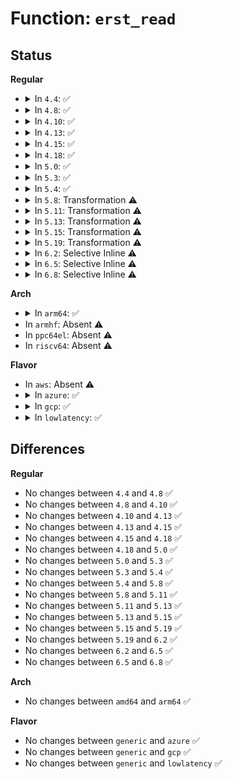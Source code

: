 # Function: <code>erst_read</code>

## Status
<b>Regular</b>
<ul>
<li>
<details>
<summary>In <code>4.4</code>: ✅</summary>

```c
ssize_t erst_read(u64 record_id, struct cper_record_header *record, size_t buflen);
```

**Collision:** Unique Global

**Inline:** No

**Transformation:** False

**Instances:**

```
In drivers/acpi/apei/erst.c (ffffffff814b48e0)
Location: drivers/acpi/apei/erst.c:856
Inline: False
Direct callers:
  - arch/x86/kernel/cpu/mcheck/mce-apei.c:apei_read_mce
  - drivers/acpi/apei/erst.c:erst_reader
```
**Symbols:**

```
ffffffff814b48e0-ffffffff814b4ad7: erst_read (STB_GLOBAL)
```
</details>
</li>
<li>
<details>
<summary>In <code>4.8</code>: ✅</summary>

```c
ssize_t erst_read(u64 record_id, struct cper_record_header *record, size_t buflen);
```

**Collision:** Unique Global

**Inline:** No

**Transformation:** False

**Instances:**

```
In drivers/acpi/apei/erst.c (ffffffff81504250)
Location: drivers/acpi/apei/erst.c:854
Inline: False
Direct callers:
  - arch/x86/kernel/cpu/mcheck/mce-apei.c:apei_read_mce
  - drivers/acpi/apei/erst.c:erst_reader
```
**Symbols:**

```
ffffffff81504250-ffffffff81504446: erst_read (STB_GLOBAL)
```
</details>
</li>
<li>
<details>
<summary>In <code>4.10</code>: ✅</summary>

```c
ssize_t erst_read(u64 record_id, struct cper_record_header *record, size_t buflen);
```

**Collision:** Unique Global

**Inline:** No

**Transformation:** False

**Instances:**

```
In drivers/acpi/apei/erst.c (ffffffff81528440)
Location: drivers/acpi/apei/erst.c:854
Inline: False
Direct callers:
  - arch/x86/kernel/cpu/mcheck/mce-apei.c:apei_read_mce
  - drivers/acpi/apei/erst.c:erst_reader
```
**Symbols:**

```
ffffffff81528440-ffffffff81528636: erst_read (STB_GLOBAL)
```
</details>
</li>
<li>
<details>
<summary>In <code>4.13</code>: ✅</summary>

```c
ssize_t erst_read(u64 record_id, struct cper_record_header *record, size_t buflen);
```

**Collision:** Unique Global

**Inline:** No

**Transformation:** False

**Instances:**

```
In drivers/acpi/apei/erst.c (ffffffff8153b3b0)
Location: drivers/acpi/apei/erst.c:850
Inline: False
Direct callers:
  - arch/x86/kernel/cpu/mcheck/mce-apei.c:apei_read_mce
  - drivers/acpi/apei/erst.c:erst_reader
```
**Symbols:**

```
ffffffff8153b3b0-ffffffff8153b5af: erst_read (STB_GLOBAL)
```
</details>
</li>
<li>
<details>
<summary>In <code>4.15</code>: ✅</summary>

```c
ssize_t erst_read(u64 record_id, struct cper_record_header *record, size_t buflen);
```

**Collision:** Unique Global

**Inline:** No

**Transformation:** False

**Instances:**

```
In drivers/acpi/apei/erst.c (ffffffff8159df10)
Location: drivers/acpi/apei/erst.c:850
Inline: False
Direct callers:
  - arch/x86/kernel/cpu/mcheck/mce-apei.c:apei_read_mce
  - drivers/acpi/apei/erst.c:erst_reader
```
**Symbols:**

```
ffffffff8159df10-ffffffff8159e10f: erst_read (STB_GLOBAL)
```
</details>
</li>
<li>
<details>
<summary>In <code>4.18</code>: ✅</summary>

```c
ssize_t erst_read(u64 record_id, struct cper_record_header *record, size_t buflen);
```

**Collision:** Unique Global

**Inline:** No

**Transformation:** False

**Instances:**

```
In drivers/acpi/apei/erst.c (ffffffff815d5c00)
Location: drivers/acpi/apei/erst.c:851
Inline: False
Direct callers:
  - arch/x86/kernel/cpu/mcheck/mce-apei.c:apei_read_mce
  - drivers/acpi/apei/erst.c:erst_reader
```
**Symbols:**

```
ffffffff815d5c00-ffffffff815d5dfd: erst_read (STB_GLOBAL)
```
</details>
</li>
<li>
<details>
<summary>In <code>5.0</code>: ✅</summary>

```c
ssize_t erst_read(u64 record_id, struct cper_record_header *record, size_t buflen);
```

**Collision:** Unique Global

**Inline:** No

**Transformation:** False

**Instances:**

```
In drivers/acpi/apei/erst.c (ffffffff815ef3b0)
Location: drivers/acpi/apei/erst.c:851
Inline: False
Direct callers:
  - arch/x86/kernel/cpu/mce/apei.c:apei_read_mce
  - drivers/acpi/apei/erst.c:erst_reader
```
**Symbols:**

```
ffffffff815ef3b0-ffffffff815ef5ad: erst_read (STB_GLOBAL)
```
</details>
</li>
<li>
<details>
<summary>In <code>5.3</code>: ✅</summary>

```c
ssize_t erst_read(u64 record_id, struct cper_record_header *record, size_t buflen);
```

**Collision:** Unique Global

**Inline:** No

**Transformation:** False

**Instances:**

```
In drivers/acpi/apei/erst.c (ffffffff81621120)
Location: drivers/acpi/apei/erst.c:843
Inline: False
Direct callers:
  - arch/x86/kernel/cpu/mce/apei.c:apei_read_mce
  - drivers/acpi/apei/erst.c:erst_reader
```
**Symbols:**

```
ffffffff81621120-ffffffff81621321: erst_read (STB_GLOBAL)
```
</details>
</li>
<li>
<details>
<summary>In <code>5.4</code>: ✅</summary>

```c
ssize_t erst_read(u64 record_id, struct cper_record_header *record, size_t buflen);
```

**Collision:** Unique Global

**Inline:** No

**Transformation:** False

**Instances:**

```
In drivers/acpi/apei/erst.c (ffffffff81642c00)
Location: drivers/acpi/apei/erst.c:843
Inline: False
Direct callers:
  - arch/x86/kernel/cpu/mce/apei.c:apei_read_mce
  - drivers/acpi/apei/erst.c:erst_reader
```
**Symbols:**

```
ffffffff81642c00-ffffffff81642e01: erst_read (STB_GLOBAL)
```
</details>
</li>
<li>
<details>
<summary>In <code>5.8</code>: Transformation ⚠️</summary>

```c
ssize_t erst_read(u64 record_id, struct cper_record_header *record, size_t buflen);
```

**Collision:** Unique Global

**Inline:** No

**Transformation:** True

**Instances:**

```
In drivers/acpi/apei/erst.c (0)
Location: drivers/acpi/apei/erst.c:843
Inline: False
Direct callers:
  - arch/x86/kernel/cpu/mce/apei.c:apei_read_mce
  - drivers/acpi/apei/erst.c:erst_reader
```
**Symbols:**

```
ffffffff816f0b6b-ffffffff816f0b83: erst_read.cold (STB_LOCAL)
ffffffff816f02d0-ffffffff816f0380: erst_read (STB_GLOBAL)
```
</details>
</li>
<li>
<details>
<summary>In <code>5.11</code>: Transformation ⚠️</summary>

```c
ssize_t erst_read(u64 record_id, struct cper_record_header *record, size_t buflen);
```

**Collision:** Unique Global

**Inline:** No

**Transformation:** True

**Instances:**

```
In drivers/acpi/apei/erst.c (0)
Location: drivers/acpi/apei/erst.c:843
Inline: False
Direct callers:
  - arch/x86/kernel/cpu/mce/apei.c:apei_read_mce
  - drivers/acpi/apei/erst.c:erst_reader
```
**Symbols:**

```
ffffffff81c036b5-ffffffff81c036cd: erst_read.cold (STB_LOCAL)
ffffffff8170d6b0-ffffffff8170d760: erst_read (STB_GLOBAL)
```
</details>
</li>
<li>
<details>
<summary>In <code>5.13</code>: Transformation ⚠️</summary>

```c
ssize_t erst_read(u64 record_id, struct cper_record_header *record, size_t buflen);
```

**Collision:** Unique Global

**Inline:** No

**Transformation:** True

**Instances:**

```
In drivers/acpi/apei/erst.c (0)
Location: drivers/acpi/apei/erst.c:843
Inline: False
Direct callers:
  - arch/x86/kernel/cpu/mce/apei.c:apei_read_mce
  - drivers/acpi/apei/erst.c:erst_reader
```
**Symbols:**

```
ffffffff81bf503c-ffffffff81bf506a: erst_read.cold (STB_LOCAL)
ffffffff816ee800-ffffffff816ee9ff: erst_read (STB_GLOBAL)
```
</details>
</li>
<li>
<details>
<summary>In <code>5.15</code>: Transformation ⚠️</summary>

```c
ssize_t erst_read(u64 record_id, struct cper_record_header *record, size_t buflen);
```

**Collision:** Unique Global

**Inline:** No

**Transformation:** True

**Instances:**

```
In drivers/acpi/apei/erst.c (0)
Location: drivers/acpi/apei/erst.c:843
Inline: False
Direct callers:
  - arch/x86/kernel/cpu/mce/apei.c:apei_read_mce
  - drivers/acpi/apei/erst.c:erst_reader
```
**Symbols:**

```
ffffffff81cf2440-ffffffff81cf246e: erst_read.cold (STB_LOCAL)
ffffffff817688e0-ffffffff81768adf: erst_read (STB_GLOBAL)
```
</details>
</li>
<li>
<details>
<summary>In <code>5.19</code>: Transformation ⚠️</summary>

```c
ssize_t erst_read(u64 record_id, struct cper_record_header *record, size_t buflen);
```

**Collision:** Unique Global

**Inline:** No

**Transformation:** True

**Instances:**

```
In drivers/acpi/apei/erst.c (0)
Location: drivers/acpi/apei/erst.c:843
Inline: False
Direct callers:
  - drivers/acpi/apei/erst.c:erst_reader
```
**Symbols:**

```
ffffffff81eba5b8-ffffffff81eba5e1: erst_read.cold (STB_LOCAL)
ffffffff8189d130-ffffffff8189d34f: erst_read (STB_GLOBAL)
```
</details>
</li>
<li>
<details>
<summary>In <code>6.2</code>: Selective Inline ⚠️</summary>

```c
ssize_t erst_read(u64 record_id, struct cper_record_header *record, size_t buflen);
```

**Collision:** Unique Global

**Inline:** Selective

**Transformation:** False

**Instances:**

```
In drivers/acpi/apei/erst.c (ffffffff819e6c99)
Location: drivers/acpi/apei/erst.c:843
Inline: True
Inline callers:
  - drivers/acpi/apei/erst.c:erst_reader
```
**Symbols:**

```
ffffffff819e6100-ffffffff819e6171: erst_read (STB_GLOBAL)
```
</details>
</li>
<li>
<details>
<summary>In <code>6.5</code>: Selective Inline ⚠️</summary>

```c
ssize_t erst_read(u64 record_id, struct cper_record_header *record, size_t buflen);
```

**Collision:** Unique Global

**Inline:** Selective

**Transformation:** False

**Instances:**

```
In drivers/acpi/apei/erst.c (ffffffff81a2f34a)
Location: drivers/acpi/apei/erst.c:843
Inline: True
Inline callers:
  - drivers/acpi/apei/erst.c:erst_reader
```
**Symbols:**

```
ffffffff81a2e780-ffffffff81a2e7f1: erst_read (STB_GLOBAL)
```
</details>
</li>
<li>
<details>
<summary>In <code>6.8</code>: Selective Inline ⚠️</summary>

```c
ssize_t erst_read(u64 record_id, struct cper_record_header *record, size_t buflen);
```

**Collision:** Unique Global

**Inline:** Selective

**Transformation:** False

**Instances:**

```
In drivers/acpi/apei/erst.c (ffffffff81a7a68a)
Location: drivers/acpi/apei/erst.c:876
Inline: True
Inline callers:
  - drivers/acpi/apei/erst.c:erst_reader
```
**Symbols:**

```
ffffffff81a79a60-ffffffff81a79ad1: erst_read (STB_GLOBAL)
```
</details>
</li>
</ul>
<b>Arch</b>
<ul>
<li>
<details>
<summary>In <code>arm64</code>: ✅</summary>

```c
ssize_t erst_read(u64 record_id, struct cper_record_header *record, size_t buflen);
```

**Collision:** Unique Global

**Inline:** No

**Transformation:** False

**Instances:**

```
In drivers/acpi/apei/erst.c (ffff8000107add98)
Location: drivers/acpi/apei/erst.c:843
Inline: False
Direct callers:
  - drivers/acpi/apei/erst.c:erst_reader
```
**Symbols:**

```
ffff8000107add98-ffff8000107adfe8: erst_read (STB_GLOBAL)
```
</details>
</li>
<li>
In <code>armhf</code>: Absent ⚠️
</li>
<li>
In <code>ppc64el</code>: Absent ⚠️
</li>
<li>
In <code>riscv64</code>: Absent ⚠️
</li>
</ul>
<b>Flavor</b>
<ul>
<li>
In <code>aws</code>: Absent ⚠️
</li>
<li>
<details>
<summary>In <code>azure</code>: ✅</summary>

```c
ssize_t erst_read(u64 record_id, struct cper_record_header *record, size_t buflen);
```

**Collision:** Unique Global

**Inline:** No

**Transformation:** False

**Instances:**

```
In drivers/acpi/apei/erst.c (ffffffff815ff010)
Location: drivers/acpi/apei/erst.c:843
Inline: False
Direct callers:
  - arch/x86/kernel/cpu/mce/apei.c:apei_read_mce
  - drivers/acpi/apei/erst.c:erst_reader
```
**Symbols:**

```
ffffffff815ff010-ffffffff815ff211: erst_read (STB_GLOBAL)
```
</details>
</li>
<li>
<details>
<summary>In <code>gcp</code>: ✅</summary>

```c
ssize_t erst_read(u64 record_id, struct cper_record_header *record, size_t buflen);
```

**Collision:** Unique Global

**Inline:** No

**Transformation:** False

**Instances:**

```
In drivers/acpi/apei/erst.c (ffffffff81636a40)
Location: drivers/acpi/apei/erst.c:843
Inline: False
Direct callers:
  - arch/x86/kernel/cpu/mce/apei.c:apei_read_mce
  - drivers/acpi/apei/erst.c:erst_reader
```
**Symbols:**

```
ffffffff81636a40-ffffffff81636c41: erst_read (STB_GLOBAL)
```
</details>
</li>
<li>
<details>
<summary>In <code>lowlatency</code>: ✅</summary>

```c
ssize_t erst_read(u64 record_id, struct cper_record_header *record, size_t buflen);
```

**Collision:** Unique Global

**Inline:** No

**Transformation:** False

**Instances:**

```
In drivers/acpi/apei/erst.c (ffffffff81650d50)
Location: drivers/acpi/apei/erst.c:843
Inline: False
Direct callers:
  - arch/x86/kernel/cpu/mce/apei.c:apei_read_mce
  - drivers/acpi/apei/erst.c:erst_reader
```
**Symbols:**

```
ffffffff81650d50-ffffffff81650f51: erst_read (STB_GLOBAL)
```
</details>
</li>
</ul>

## Differences
<b>Regular</b>
<ul>
<li>
No changes between <code>4.4</code> and <code>4.8</code> ✅
</li>
<li>
No changes between <code>4.8</code> and <code>4.10</code> ✅
</li>
<li>
No changes between <code>4.10</code> and <code>4.13</code> ✅
</li>
<li>
No changes between <code>4.13</code> and <code>4.15</code> ✅
</li>
<li>
No changes between <code>4.15</code> and <code>4.18</code> ✅
</li>
<li>
No changes between <code>4.18</code> and <code>5.0</code> ✅
</li>
<li>
No changes between <code>5.0</code> and <code>5.3</code> ✅
</li>
<li>
No changes between <code>5.3</code> and <code>5.4</code> ✅
</li>
<li>
No changes between <code>5.4</code> and <code>5.8</code> ✅
</li>
<li>
No changes between <code>5.8</code> and <code>5.11</code> ✅
</li>
<li>
No changes between <code>5.11</code> and <code>5.13</code> ✅
</li>
<li>
No changes between <code>5.13</code> and <code>5.15</code> ✅
</li>
<li>
No changes between <code>5.15</code> and <code>5.19</code> ✅
</li>
<li>
No changes between <code>5.19</code> and <code>6.2</code> ✅
</li>
<li>
No changes between <code>6.2</code> and <code>6.5</code> ✅
</li>
<li>
No changes between <code>6.5</code> and <code>6.8</code> ✅
</li>
</ul>
<b>Arch</b>
<ul>
<li>
No changes between <code>amd64</code> and <code>arm64</code> ✅
</li>
</ul>
<b>Flavor</b>
<ul>
<li>
No changes between <code>generic</code> and <code>azure</code> ✅
</li>
<li>
No changes between <code>generic</code> and <code>gcp</code> ✅
</li>
<li>
No changes between <code>generic</code> and <code>lowlatency</code> ✅
</li>
</ul>
